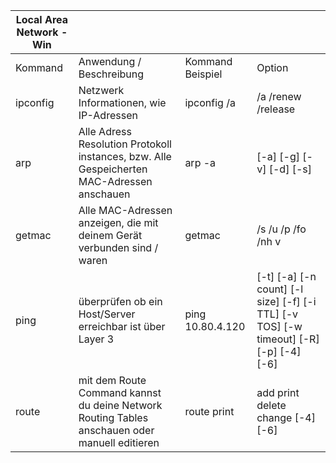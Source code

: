 | Local Area Network - Win |                                                                                                    |                  |                                                                                           |
|--------------------------|----------------------------------------------------------------------------------------------------|------------------|-------------------------------------------------------------------------------------------|
| Kommand                  | Anwendung /   Beschreibung                                                                         | Kommand Beispiel | Option                                                                                    |
| ipconfig                 | Netzwerk   Informationen, wie IP-Adressen                                                          | ipconfig /a      | /a /renew /release                                                                        |
| arp                      | Alle   Adress Resolution Protokoll instances, bzw.       Alle Gespeicherten MAC-Adressen anschauen | arp -a           | [-a] [-g] [-v] [-d]   [-s]                                                                |
| getmac                   | Alle MAC-Adressen   anzeigen, die mit deinem Gerät verbunden sind / waren                          | getmac           | /s /u /p /fo /nh v                                                                        |
| ping                     | überprüfen ob ein   Host/Server erreichbar ist über Layer 3                                        | ping 10.80.4.120 | [-t]   [-a] [-n count] [-l size] [-f] [-i TTL] [-v TOS]  [-w timeout] [-R] [-p] [-4] [-6] |
| route                    | mit dem Route Command   kannst du deine Network Routing Tables anschauen oder manuell editieren    | route print      | add print delete   change [-4] [-6]                                                       |
